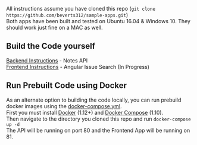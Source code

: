 All instructions assume you have cloned this repo (`git clone https://github.com/beverts312/sample-apps.git`)  
Both apps have been built and tested on Ubuntu 16.04 & Windows 10. They should work just fine on a MAC as well.  

## Build the Code yourself  
[Backend Instructions](./backend/README.md) - Notes API  
[Frontend Instructions](./frontend/README.md) - Angular Issue Search (In Progress)  

## Run Prebuilt Code using Docker  
As an alternate option to building the code locally, you can run prebuild docker images using the [docker-compose.yml](./docker-compose.yml).  
First you must install [Docker](https://docs.docker.com/engine/installation/) (1.12+) and [Docker Compose](https://github.com/docker/compose/releases) (1.10).  
Then navigate to the directory you cloned this repo and run `docker-compose up -d`  
The API will be running on port 80 and the Frontend App will be running on 81.  
